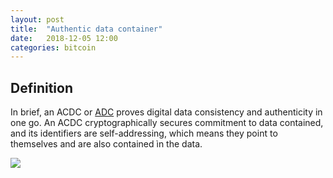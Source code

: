 ```yaml
---
layout: post
title:  "Authentic data container"
date:   2018-12-05 12:00
categories: bitcoin
---
```


## Definition

In brief, an ACDC or [ADC](authentic-data-container-(ADC)) proves digital data consistency and authenticity in one go. An ACDC cryptographically secures commitment to data contained, and its identifiers are self-addressing, which means they point to themselves and are also contained ìn the data.

![](https://hackmd.io/_uploads/HJDwDAUsq.png)

